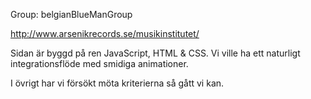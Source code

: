 Group: belgianBlueManGroup

http://www.arsenikrecords.se/musikinstitutet/

Sidan är byggd på ren JavaScript, HTML & CSS. Vi ville ha ett naturligt integrationsflöde med smidiga animationer.

I övrigt har vi försökt möta kriterierna så gått vi kan.

